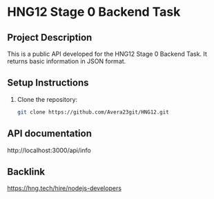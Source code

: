# HNG12 Stage 0 Backend Task

## Project Description
This is a public API developed for the HNG12 Stage 0 Backend Task. It returns basic information in JSON format.

## Setup Instructions
1. Clone the repository:
   ```bash
   git clone https://github.com/Avera23git/HNG12.git

## API documentation
http://localhost:3000/api/info

## Backlink
   https://hng.tech/hire/nodejs-developers
